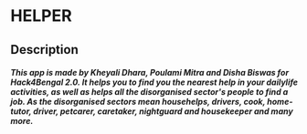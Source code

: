# HELPER

## Description

##### This app is made by Kheyali Dhara, Poulami Mitra and Disha Biswas for Hack4Bengal 2.0. It helps you to find you the nearest help in your dailylife activities, as well as helps all the disorganised sector's people to find a job. As the disorganised sectors mean househelps, drivers, cook, home-tutor, driver, petcarer, caretaker, nightguard and housekeeper and many more. 